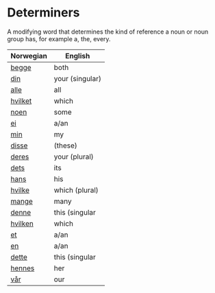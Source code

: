 # Determiners

A modifying word that determines the kind of reference a noun or noun group has, for example a, the, every.

| Norwegian | English |
| --- | --- |
| [begge](https://www.ordnett.no/search?language=no&phrase=begge) | both |  |
| [din](https://www.ordnett.no/search?language=no&phrase=din) | your (singular) |  |
| [alle](https://www.ordnett.no/search?language=no&phrase=alle) | all |  |
| [hvilket](https://www.ordnett.no/search?language=no&phrase=hvilket) | which | i |
| [noen](https://www.ordnett.no/search?language=no&phrase=noen) | some |  |
| [ei](https://www.ordnett.no/search?language=no&phrase=ei) | a/an | f |
| [min](https://www.ordnett.no/search?language=no&phrase=min) | my |  |
| [disse](https://www.ordnett.no/search?language=no&phrase=disse) | (these) |  |
| [deres](https://www.ordnett.no/search?language=no&phrase=deres) | your (plural) | None |
| [dets](https://www.ordnett.no/search?language=no&phrase=dets) | its | i |
| [hans](https://www.ordnett.no/search?language=no&phrase=hans) | his | m |
| [hvilke](https://www.ordnett.no/search?language=no&phrase=hvilke) | which (plural) |  |
| [mange](https://www.ordnett.no/search?language=no&phrase=mange) | many |  |
| [denne](https://www.ordnett.no/search?language=no&phrase=denne) | this (singular |  masculine and femenine) |
| [hvilken](https://www.ordnett.no/search?language=no&phrase=hvilken) | which | m |
| [et](https://www.ordnett.no/search?language=no&phrase=et) | a/an | i |
| [en](https://www.ordnett.no/search?language=no&phrase=en) | a/an | m |
| [dette](https://www.ordnett.no/search?language=no&phrase=dette) | this (singular |  neuter) |
| [hennes](https://www.ordnett.no/search?language=no&phrase=hennes) | her | f |
| [vår](https://www.ordnett.no/search?language=no&phrase=vår) | our |  |

